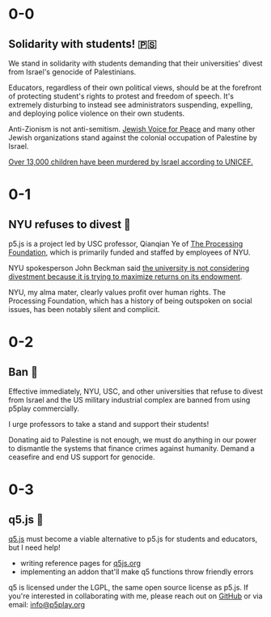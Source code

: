 # 0-0

## Solidarity with students! 🇵🇸

We stand in solidarity with students demanding that their universities' divest from Israel's genocide of Palestinians.

Educators, regardless of their own political views, should be at the forefront of protecting student's rights to protest and freedom of speech. It's extremely disturbing to instead see administrators suspending, expelling, and deploying police violence on their own students.

Anti-Zionism is not anti-semitism. [Jewish Voice for Peace](https://www.jewishvoiceforpeace.org) and many other Jewish organizations stand against the colonial occupation of Palestine by Israel.

[Over 13,000 children have been murdered by Israel according to UNICEF.](https://www.reuters.com/world/middle-east/unicef-says-over-13000-children-killed-gaza-israel-offensive-2024-03-17/)

# 0-1

## NYU refuses to divest 💸

p5.js is a project led by USC professor, Qianqian Ye of [The Processing Foundation](https://processingfoundation.org/people), which is primarily funded and staffed by employees of NYU.

NYU spokesperson John Beckman said [the university is not considering divestment because it is trying to maximize returns on its endowment](https://nyunews.com/news/2024/04/25/israel-divertment-protests-continue/).

NYU, my alma mater, clearly values profit over human rights. The Processing Foundation, which has a history of being outspoken on social issues, has been notably silent and complicit.

# 0-2

## Ban 🚫

Effective immediately, NYU, USC, and other universities that refuse to divest from Israel and the US military industrial complex are banned from using p5play commercially.

I urge professors to take a stand and support their students!

Donating aid to Palestine is not enough, we must do anything in our power to dismantle the systems that finance crimes against humanity. Demand a ceasefire and end US support for genocide.

# 0-3

## q5.js 🎨

[q5.js](https://github.com/quinton-ashley/q5.js) must become a viable alternative to p5.js for students and educators, but I need help!

- writing reference pages for [q5js.org](https://q5js.org)
- implementing an addon that'll make q5 functions throw friendly errors

q5 is licensed under the LGPL, the same open source license as p5.js. If you're interested in collaborating with me, please reach out on [GitHub](https://github.com/quinton-ashley/q5.js) or via email: <info@p5play.org>
